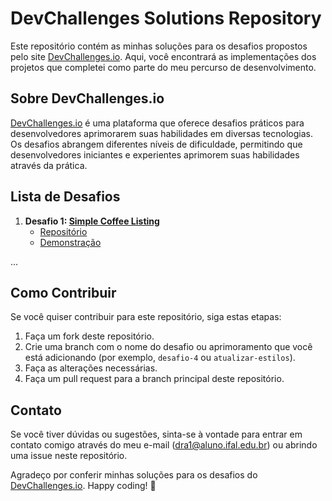  # DevChallenges Solutions Repository

Este repositório contém as minhas soluções para os desafios propostos pelo site [DevChallenges.io](https://devchallenges.io/). Aqui, você encontrará as implementações dos projetos que completei como parte do meu percurso de desenvolvimento.

## Sobre DevChallenges.io

[DevChallenges.io](https://devchallenges.io/) é uma plataforma que oferece desafios práticos para desenvolvedores aprimorarem suas habilidades em diversas tecnologias. Os desafios abrangem diferentes níveis de dificuldade, permitindo que desenvolvedores iniciantes e experientes aprimorem suas habilidades através da prática.

## Lista de Desafios

1. **Desafio 1: [Simple Coffee Listing](https://devchallenges.io/challenge/45)**
   - [Repositório](./SimpleCoffeListing)
   - [Demonstração](https://simple-coffee-listing.davidson05.repl.co/)

...

## Como Contribuir

Se você quiser contribuir para este repositório, siga estas etapas:

1. Faça um fork deste repositório.
2. Crie uma branch com o nome do desafio ou aprimoramento que você está adicionando (por exemplo, `desafio-4` ou `atualizar-estilos`).
3. Faça as alterações necessárias.
4. Faça um pull request para a branch principal deste repositório.

## Contato

Se você tiver dúvidas ou sugestões, sinta-se à vontade para entrar em contato comigo através do meu e-mail (dra1@aluno.ifal.edu.br) ou abrindo uma issue neste repositório.

Agradeço por conferir minhas soluções para os desafios do [DevChallenges.io](https://devchallenges.io/). Happy coding! 🚀